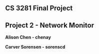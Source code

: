 ## CS 3281 Final Project
## Project 2 - Network Monitor

**Alison Chen - chenay**

**Carver Sorensen - sorenscd**

